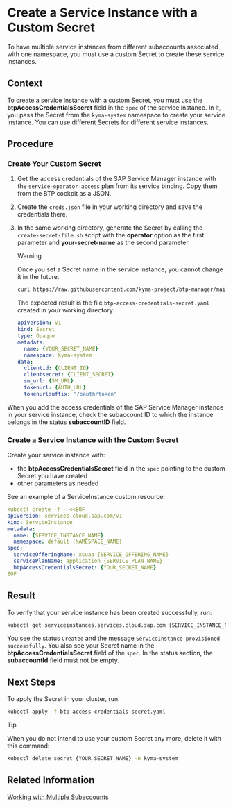 # Create a Service Instance with a Custom Secret

To have multiple service instances from different subaccounts associated with one namespace, you must use a custom Secret to create these service instances.

## Context

To create a service instance with a custom Secret, you must use the **btpAccessCredentialsSecret** field in the `spec` of the service instance. In it, you pass the Secret from the `kyma-system` namespace to create your service instance. You can use different Secrets for different service instances.

## Procedure

### Create Your Custom Secret

1. Get the access credentials of the SAP Service Manager instance with the `service-operator-access` plan from its service binding. Copy them from the BTP cockpit as a JSON.

2. Create the `creds.json` file in your working directory and save the credentials there.

3. In the same working directory, generate the Secret by calling the `create-secret-file.sh` script with the **operator** option as the first parameter and **your-secret-name**  as the second parameter.

    > [!WARNING] 
    > Once you set a Secret name in the service instance, you cannot change it in the future.

    ```sh
    curl https://raw.githubusercontent.com/kyma-project/btp-manager/main/hack/create-secret-file.sh | bash -s operator {YOUR_SECRET_NAME}
    ```

    The expected result is the file `btp-access-credentials-secret.yaml` created in your working directory:

    ```yaml
    apiVersion: v1
    kind: Secret
    type: Opaque
    metadata:
      name: {YOUR_SECRET_NAME}
      namespace: kyma-system
    data:
      clientid: {CLIENT_ID}
      clientsecret: {CLIENT_SECRET}
      sm_url: {SM_URL}
      tokenurl: {AUTH_URL}
      tokenurlsuffix: "/oauth/token"
    ```

When you add the access credentials of the SAP Service Manager instance in your service instance, check the subaccount ID to which the instance belongs in the status **subaccountID** field. 

### Create a Service Instance with the Custom Secret

Create your service instance with:
* the **btpAccessCredentialsSecret** field in the `spec` pointing to the custom Secret you have created
*  other parameters as needed

See an example of a ServiceInstance custom resource: <!-- why not placeholders??? REMOVE WHAT'S NOT NEEDED!!!!!-->

```yaml
kubectl create -f - <<EOF
apiVersion: services.cloud.sap.com/v1
kind: ServiceInstance
metadata:
  name: {SERVICE_INSTANCE_NAME}
  namespace: default {NAMESPACE_NAME}
spec:
  serviceOfferingName: xsuaa {SERVICE_OFFERING_NAME}
  servicePlanName: application {SERVICE_PLAN_NAME}
  btpAccessCredentialsSecret: {YOUR_SECRET_NAME}
EOF
```

## Result

To verify that your service instance has been created successfully, run:

```bash
kubectl get serviceinstances.services.cloud.sap.com {SERVICE_INSTANCE_NAME} -o yaml
```

You see the status `Created` and the message `ServiceInstance provisioned successfully`.
You also see your Secret name in the **btpAccessCredentialsSecret** field of the `spec`.
In the status section, the **subaccountId** field must not be empty. <!-- move this sentence to line 44??-->

## Next Steps <!--what about this section? move? delete? add instance deletion instructions?-->

To apply the Secret in your cluster, run:

```sh
kubectl apply -f btp-access-credentials-secret.yaml
```

> [!TIP]
> When you do not intend to use your custom Secret any more, delete it with this command:
> ```bash
> kubectl delete secret {YOUR_SECRET_NAME} -n kyma-system
>  ```

## Related Information

[Working with Multiple Subaccounts](03-20-multitenancy.md)